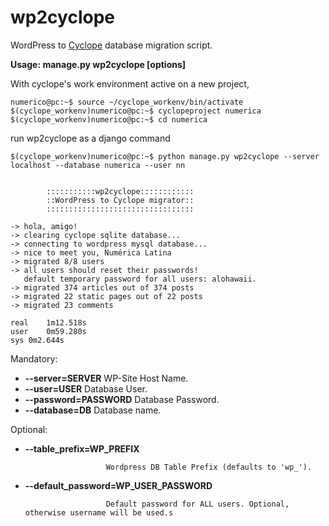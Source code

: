 # wp2cyclope
WordPress to [Cyclope](http://cyclope.codigosur.org/) database migration script.

**Usage: manage.py wp2cyclope [options]**

With cyclope's work environment active on a new project,
```
numerico@pc:~$ source ~/cyclope_workenv/bin/activate
$(cyclope_workenv)numerico@pc:~$ cyclopeproject numerica
$(cyclope_workenv)numerico@pc:~$ cd numerica
```
run wp2cyclope as a django command
```
$(cyclope_workenv)numerico@pc:~$ python manage.py wp2cyclope --server localhost --database numerica --user nn


        :::::::::::wp2cyclope::::::::::::
        ::WordPress to Cyclope migrator::
        :::::::::::::::::::::::::::::::::

-> hola, amigo!
-> clearing cyclope sqlite database...
-> connecting to wordpress mysql database...
-> nice to meet you, Numérica Latina
-> migrated 8/8 users
-> all users should reset their passwords!
   default temporary password for all users: alohawaii.
-> migrated 374 articles out of 374 posts
-> migrated 22 static pages out of 22 posts
-> migrated 23 comments

real	1m12.518s
user	0m59.280s
sys	0m2.644s

```

Mandatory:
+ **--server=SERVER**       WP-Site Host Name.
+ **--user=USER**           Database User.
+ **--password=PASSWORD**   Database Password.
+ **--database=DB**         Database name.

Optional:
+ **--table_prefix=WP_PREFIX**

                        Wordpress DB Table Prefix (defaults to 'wp_').
+ **--default_password=WP_USER_PASSWORD**

                        Default password for ALL users. Optional, otherwise username will be used.s

